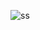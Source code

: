 ![ss](https://user-images.githubusercontent.com/91837561/136313751-5061eb45-cf24-4b9c-8682-6aa504c390fa.png)
